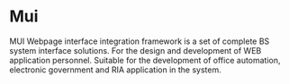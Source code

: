 Mui
===

MUI Webpage interface integration framework is a set of complete BS system interface solutions. For the design and development of WEB application personnel. Suitable for the development of office automation, electronic government and RIA application in the system.
